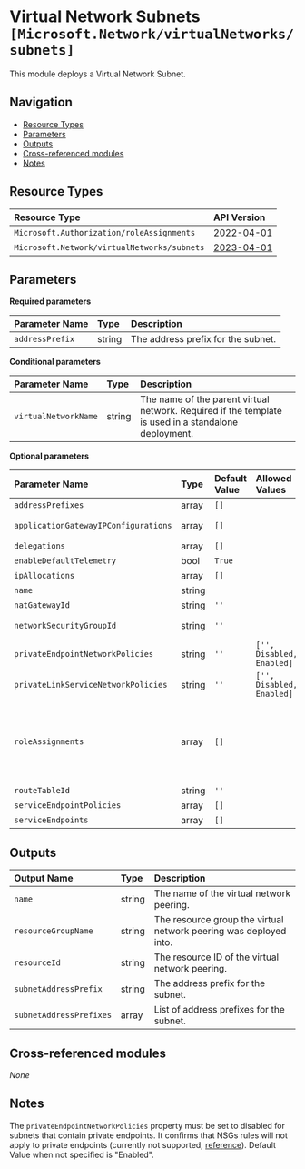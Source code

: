 # Virtual Network Subnets `[Microsoft.Network/virtualNetworks/subnets]`

This module deploys a Virtual Network Subnet.

## Navigation

- [Resource Types](#Resource-Types)
- [Parameters](#Parameters)
- [Outputs](#Outputs)
- [Cross-referenced modules](#Cross-referenced-modules)
- [Notes](#Notes)

## Resource Types

| Resource Type | API Version |
| :-- | :-- |
| `Microsoft.Authorization/roleAssignments` | [2022-04-01](https://learn.microsoft.com/en-us/azure/templates/Microsoft.Authorization/2022-04-01/roleAssignments) |
| `Microsoft.Network/virtualNetworks/subnets` | [2023-04-01](https://learn.microsoft.com/en-us/azure/templates/Microsoft.Network/2023-04-01/virtualNetworks/subnets) |

## Parameters

**Required parameters**

| Parameter Name | Type | Description |
| :-- | :-- | :-- |
| `addressPrefix` | string | The address prefix for the subnet. |

**Conditional parameters**

| Parameter Name | Type | Description |
| :-- | :-- | :-- |
| `virtualNetworkName` | string | The name of the parent virtual network. Required if the template is used in a standalone deployment. |

**Optional parameters**

| Parameter Name | Type | Default Value | Allowed Values | Description |
| :-- | :-- | :-- | :-- | :-- |
| `addressPrefixes` | array | `[]` |  | List of address prefixes for the subnet. |
| `applicationGatewayIPConfigurations` | array | `[]` |  | Application gateway IP configurations of virtual network resource. |
| `delegations` | array | `[]` |  | The delegations to enable on the subnet. |
| `enableDefaultTelemetry` | bool | `True` |  | Enable telemetry via a Globally Unique Identifier (GUID). |
| `ipAllocations` | array | `[]` |  | Array of IpAllocation which reference this subnet. |
| `name` | string |  |  | The Name of the subnet resource. |
| `natGatewayId` | string | `''` |  | The resource ID of the NAT Gateway to use for the subnet. |
| `networkSecurityGroupId` | string | `''` |  | The resource ID of the network security group to assign to the subnet. |
| `privateEndpointNetworkPolicies` | string | `''` | `['', Disabled, Enabled]` | enable or disable apply network policies on private endpoint in the subnet. |
| `privateLinkServiceNetworkPolicies` | string | `''` | `['', Disabled, Enabled]` | enable or disable apply network policies on private link service in the subnet. |
| `roleAssignments` | array | `[]` |  | Array of role assignment objects that contain the 'roleDefinitionIdOrName' and 'principalId' to define RBAC role assignments on this resource. In the roleDefinitionIdOrName attribute, you can provide either the display name of the role definition, or its fully qualified ID in the following format: '/providers/Microsoft.Authorization/roleDefinitions/c2f4ef07-c644-48eb-af81-4b1b4947fb11'. |
| `routeTableId` | string | `''` |  | The resource ID of the route table to assign to the subnet. |
| `serviceEndpointPolicies` | array | `[]` |  | An array of service endpoint policies. |
| `serviceEndpoints` | array | `[]` |  | The service endpoints to enable on the subnet. |


## Outputs

| Output Name | Type | Description |
| :-- | :-- | :-- |
| `name` | string | The name of the virtual network peering. |
| `resourceGroupName` | string | The resource group the virtual network peering was deployed into. |
| `resourceId` | string | The resource ID of the virtual network peering. |
| `subnetAddressPrefix` | string | The address prefix for the subnet. |
| `subnetAddressPrefixes` | array | List of address prefixes for the subnet. |

## Cross-referenced modules

_None_

## Notes

The `privateEndpointNetworkPolicies` property must be set to disabled for subnets that contain private endpoints. It confirms that NSGs rules will not apply to private endpoints (currently not supported, [reference](https://learn.microsoft.com/en-us/azure/private-link/private-endpoint-overview#limitations)). Default Value when not specified is "Enabled".
